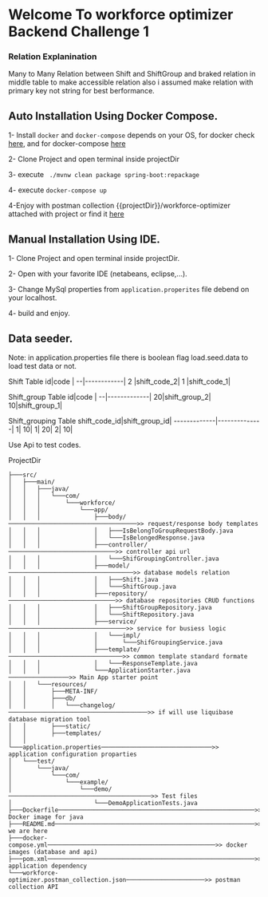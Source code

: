 # Welcome To workforce optimizer Backend Challenge 1



### Relation Explanination
Many to Many Relation between Shift and ShiftGroup and braked relation in middle table to make accessible relation also i assumed make relation with primary key not string for best berformance.


## Auto Installation Using Docker Compose.
1- Install ```docker``` and ```docker-compose``` depends on your OS,  for docker check [here](https://docs.docker.com/get-docker/), and for docker-compose [here](https://docs.docker.com/compose/install/)

2- Clone Project and open terminal inside projectDir

3- execute ``` ./mvnw clean package spring-boot:repackage```

4- execute ```docker-compose up```

4-Enjoy with postman collection {{projectDir}}/workforce-optimizer attached with project or find it [here](https://www.getpostman.com/collections/2c129af84b63f71ef90b)



## Manual Installation Using IDE.

1- Clone Project and open terminal inside projectDir.

2- Open with your favorite IDE (netabeans, eclipse,...).

3- Change MySql properties from ```application.properites``` file debend on your localhost.

4- build and enjoy.



## Data seeder.
Note: in application.properties file there is boolean flag load.seed.data to load test data or not.

Shift Table
id|code        |
--|------------|
2 |shift_code_2|
1 |shift_code_1|

Shift_group Table
id|code         |
--|-------------|
20|shift_group_2|
10|shift_group_1|

Shift_grouping Table
shift_code_id|shift_group_id|
-------------|--------------|
            1|            10|
            1|            20|
            2|            10|

Use Api to test codes.

ProjectDir
```
├───src/
│   ├───main/
│   │   ├───java/
│   │   │   └───com/
│   │   │       └───workforce/
│   │   │           └───app/
│   │   │               ├───body/────────────────────────────────────>> request/response body templates
│   │   │               │   ├───IsBelongToGroupRequestBody.java
│   │   │               │   └───IsBelongedResponse.java
│   │   │               ├───controller/──────────────────────────────>> controller api url
│   │   │               │   └───ShifGroupingController.java
│   │   │               ├───model/───────────────────────────────────>> database models relation
│   │   │               │   ├───Shift.java
│   │   │               │   └───ShiftGroup.java
│   │   │               ├───repository/──────────────────────────────>> database repositories CRUD functions
│   │   │               │   ├───ShiftGroupRepository.java
│   │   │               │   └───ShiftRepository.java
│   │   │               ├───service/─────────────────────────────────>> service for busiess logic
│   │   │               │   └───impl/
│   │   │               │       └───ShifGroupingService.java
│   │   │               ├───template/────────────────────────────────>> common template standard formate
│   │   │               │   └───ResponseTemplate.java
│   │   │               └───ApplicationStarter.java ─────────────────>> Main App starter point
│   │   └───resources/
│   │       ├───META-INF/
│   │       ├───db/
│   │       │   └───changelog/───────────────────────────────────────>> if will use liquibase database migration tool
│   │       ├───static/
│   │       ├───templates/
│   │       └───application.properties───────────────────────────────>> application configuration proparties 
│   └───test/
│       └───java/
│           └───com/
│               └───example/
│                   └───demo/────────────────────────────────────────>> Test files
│                       └───DemoApplicationTests.java
├───Dockerfile───────────────────────────────────────────────────────>> Docker image for java
├───README.md────────────────────────────────────────────────────────>> we are here
├───docker-compose.yml───────────────────────────────────────────────>> docker images (database and api)
├───pom.xml──────────────────────────────────────────────────────────>> application dependency 
└───workforce-optimizer.postman_collection.json──────────────────────>> postman collection API
```